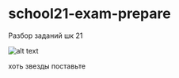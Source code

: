# school21-exam-prepare
Разбор заданий шк 21

![alt text](https://github.com/dpxlwop/school21-exam-prepare/pic/pic.png "господи...")

хоть звезды поставьте
